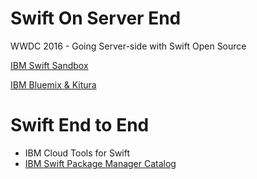 # Swift On Server End

WWDC 2016 - Going Server-side with Swift Open Source

[IBM Swift Sandbox](https://swift.sandbox.bluemix.net/#/repl)

[IBM Bluemix & Kitura]()


# Swift End to End

- IBM Cloud Tools for Swift 
- [IBM Swift Package Manager Catalog](https://packagecatalog.com)





